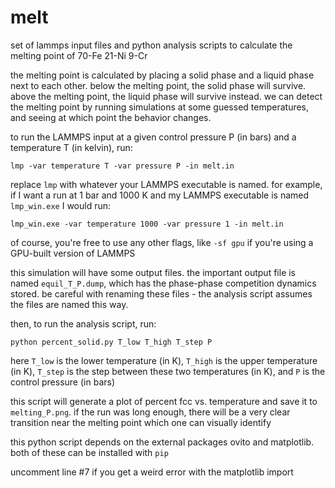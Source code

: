 # melt
set of lammps input files and python analysis scripts to calculate the melting point of 70-Fe 21-Ni 9-Cr

the melting point is calculated by placing a solid phase and a liquid phase next to each other. below the melting point, the solid phase will survive. above the melting point, the liquid phase will survive instead. we can detect the melting point by running simulations at some guessed temperatures, and seeing at which point the behavior changes.

to run the LAMMPS input at a given control pressure P (in bars) and a temperature T (in kelvin), run:

``lmp -var temperature T -var pressure P -in melt.in``

replace `lmp` with whatever your LAMMPS executable is named. for example, if I want a run at 1 bar and 1000 K and my LAMMPS executable is named `lmp_win.exe` I would run:

``lmp_win.exe -var temperature 1000 -var pressure 1 -in melt.in``

of course, you're free to use any other flags, like `-sf gpu` if you're using a GPU-built version of LAMMPS

this simulation will have some output files. the important output file is named `equil_T_P.dump`, which has the phase-phase competition dynamics stored. be careful with renaming these files - the analysis script assumes the files are named this way.

then, to run the analysis script, run:

``python percent_solid.py T_low T_high T_step P``

here `T_low` is the lower temperature (in K), `T_high` is the upper temperature (in K), `T_step` is the step between these two temperatures (in K), and `P` is the control pressure (in bars)

this script will generate a plot of percent fcc vs. temperature and save it to `melting_P.png`. if the run was long enough, there will be a very clear transition near the melting point which one can visually identify

this python script depends on the external packages ovito and matplotlib. both of these can be installed with `pip`

uncomment line #7 if you get a weird error with the matplotlib import

